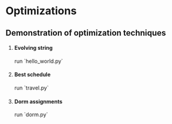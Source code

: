 # Optimizations
## Demonstration of optimization techniques

<ol>
  <li><h4>Evolving string</h4>
    run `hello_world.py`
  </li>
  <li><h4>Best schedule</h4>
    run `travel.py`
  </li>
  <li><h4>Dorm assignments</h4>
    run `dorm.py`
  </li>
 </ol>
  
